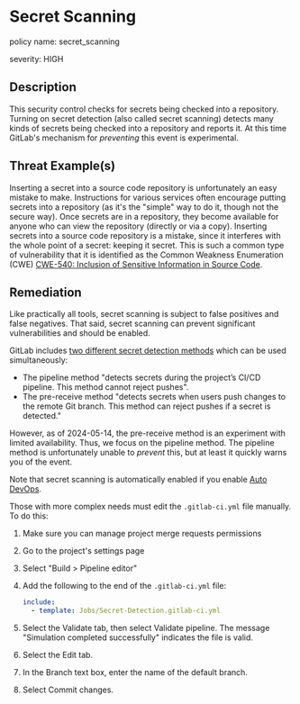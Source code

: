 # Secret Scanning

policy name: secret_scanning

severity: HIGH

## Description

This security control checks for secrets being checked into a repository.
Turning on secret detection (also called secret scanning)
detects many kinds of secrets being checked
into a repository and reports it.
At this time GitLab's mechanism for *preventing* this event is experimental.

## Threat Example(s)

Inserting a secret into a source code repository is unfortunately an easy
mistake to make. Instructions for various services often
encourage putting secrets into a repository (as it's the "simple" way
to do it, though not the secure way).
Once secrets are in a repository, they become available for anyone who
can view the repository (directly or via a copy).
Inserting secrets into a source code repository is a mistake, since
it interferes with the whole point of a secret: keeping it secret.
This is such a common type of vulnerability that it is identified as
the Common Weakness Enumeration (CWE)
[CWE-540: Inclusion of Sensitive Information in Source Code](https://cwe.mitre.org/data/definitions/540.html).

## Remediation

Like practically all tools, secret scanning is subject to false positives
and false negatives. That said, secret scanning can prevent significant
vulnerabilities and should be enabled.

GitLab includes
[two different secret detection methods](https://docs.gitlab.com/ee/user/application_security/secret_detection/)
which can be used simultaneously:

* The pipeline method "detects secrets during the project’s CI/CD pipeline.
  This method cannot reject pushes".
* The pre-receive method "detects secrets when users push changes to
  the remote Git branch. This method can reject pushes if a secret is detected."

However, as of 2024-05-14, the pre-receive method is an
experiment with limited availability. Thus, we focus on the pipeline method.
The pipeline method is unfortunately unable to *prevent* this, but at least
it quickly warns you of the event.

Note that secret scanning is automatically enabled if you enable
[Auto DevOps](https://docs.gitlab.com/ee/topics/autodevops/index.html#enable-or-disable-auto-devops).

Those with more complex needs must
edit the `.gitlab-ci.yml` file manually.
To do this:

1. Make sure you can manage project merge requests permissions
2. Go to the project's settings page
3. Select "Build > Pipeline editor"
4. Add the following to the end of the `.gitlab-ci.yml` file:

   ~~~~yml
   include:
     - template: Jobs/Secret-Detection.gitlab-ci.yml
   ~~~~

5. Select the Validate tab, then select Validate pipeline.
   The message "Simulation completed successfully" indicates the file is valid.
6. Select the Edit tab.
7. In the Branch text box, enter the name of the default branch.
8. Select Commit changes.

